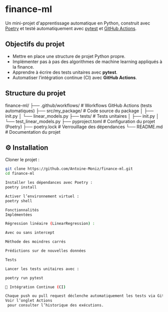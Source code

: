 # finance-ml

Un mini-projet d'apprentissage automatique en Python, construit avec [Poetry](https://python-poetry.org/) et testé automatiquement avec [pytest](https://docs.pytest.org/) et [GitHub Actions](https://docs.github.com/en/actions).

## Objectifs du projet
- Mettre en place une structure de projet Python propre.
- Implémenter pas à pas des algorithmes de machine learning appliqués à la finance.
- Apprendre à écrire des tests unitaires avec **pytest**.
- Automatiser l’intégration continue (CI) avec **GitHub Actions**.

## Structure du projet
finance-ml/
├── .github/workflows/ # Workflows GitHub Actions (tests automatiques)
├── src/my_package/ # Code source du package
│ ├── init.py
│ └── linear_models.py
├── tests/ # Tests unitaires
│ ├── init.py
│ └── test_linear_models.py
├── pyproject.toml # Configuration du projet (Poetry)
├── poetry.lock # Verrouillage des dépendances
└── README.md # Documentation du projet

## ⚙️ Installation

Cloner le projet :
```bash
git clone https://github.com/Antoine-Moniz/finance-ml.git
cd finance-ml

Installer les dépendances avec Poetry :
poetry install

Activer l’environnement virtuel :
poetry shell

Fonctionnalités
Implémentées

Régression linéaire (LinearRegression) :

Avec ou sans intercept

Méthode des moindres carrés

Prédictions sur de nouvelles données

Tests

Lancer les tests unitaires avec :

poetry run pytest

🔄 Intégration Continue (CI)

Chaque push ou pull request déclenche automatiquement les tests via GitHub Actions.
Voir l’onglet Actions
 pour consulter l’historique des exécutions.
